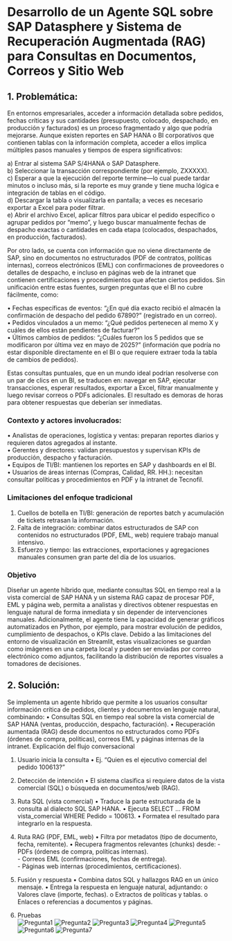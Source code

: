 # Desarrollo de un Agente SQL sobre SAP Datasphere y Sistema de Recuperación Augmentada (RAG) para Consultas en Documentos, Correos y Sitio Web

## 1.	Problemática: 

En entornos empresariales, acceder a información detallada sobre pedidos, fechas críticas y sus cantidades (presupuesto, colocado, despachado, en producción y facturados) es un proceso fragmentado y algo que podría mejorarse. Aunque existen reportes en SAP HANA o BI corporativos que contienen tablas con la información completa, acceder a ellos implica múltiples pasos manuales y tiempos de espera significativos:

a)	Entrar al sistema SAP S/4HANA o SAP Datasphere.                                                                                                                                                
b)	Seleccionar la transacción correspondiente (por ejemplo, ZXXXXX).                                
c)	Esperar a que la ejecución del reporte termine—lo cual puede tardar minutos o incluso más, si la reporte es muy grande y tiene mucha lógica e integración de tablas en el código.                      
d)	Descargar la tabla o visualizarla en pantalla; a veces es necesario exportar a Excel para poder filtrar.                                    
e)	Abrir el archivo Excel, aplicar filtros para ubicar el pedido específico o agrupar pedidos por “memo”, y luego buscar manualmente fechas de despacho exactas o cantidades en cada etapa (colocados, despachados, en producción, facturados).

Por otro lado, se cuenta con información que no viene directamente de SAP, sino en documentos no estructurados (PDF de contratos, políticas internas), correos electrónicos (EML) con confirmaciones de proveedores o detalles de despacho, e incluso en páginas web de la intranet que contienen certificaciones y procedimientos que afectan ciertos pedidos. Sin unificación entre estas fuentes, surgen preguntas que el BI no cubre fácilmente, como:                                              

•	Fechas específicas de eventos: “¿En qué día exacto recibió el almacén la confirmación de despacho del pedido 67890?” (registrado en un correo).                    
•	Pedidos vinculados a un memo: “¿Qué pedidos pertenecen al memo X y cuáles de ellos están pendientes de facturar?”                                        
•	Últimos cambios de pedidos: “¿Cuáles fueron los 5 pedidos que se modificaron por última vez en mayo de 2025?” (información que podría no estar disponible directamente en el BI o que requiere extraer toda la tabla de cambios de pedidos).                                           

Estas consultas puntuales, que en un mundo ideal podrían resolverse con un par de clics en un BI, se traducen en: navegar en SAP, ejecutar transacciones, esperar resultados, exportar a Excel, filtrar manualmente y luego revisar correos o PDFs adicionales. El resultado es demoras de horas para obtener respuestas que deberían ser inmediatas.

### Contexto y actores involucrados:

•	Analistas de operaciones, logística y ventas: preparan reportes diarios y requieren datos agregados al instante.                                      
•	Gerentes y directores: validan presupuestos y supervisan KPIs de producción, despacho y facturación.                                       
•	Equipos de TI/BI: mantienen los reportes en SAP y dashboards en el BI.                                   
•	Usuarios de áreas internas (Compras, Calidad, RR. HH.): necesitan consultar políticas y procedimientos en PDF y la intranet de Tecnofil.                                        

### Limitaciones del enfoque tradicional
1.	Cuellos de botella en TI/BI: generación de reportes batch y acumulación de tickets retrasan la información.
2.	Falta de integración: combinar datos estructurados de SAP con contenidos no estructurados (PDF, EML, web) requiere trabajo manual intensivo.
3.	Esfuerzo y tiempo: las extracciones, exportaciones y agregaciones manuales consumen gran parte del día de los usuarios.

### Objetivo                                

Diseñar un agente híbrido que, mediante consultas SQL en tiempo real a la vista comercial de SAP HANA y un sistema RAG capaz de procesar PDF, EML y página web, permita a analistas y directivos obtener respuestas en lenguaje natural de forma inmediata y sin depender de intervenciones manuales.
Adicionalmente, el agente tiene la capacidad de generar gráficos automatizados en Python, por ejemplo, para mostrar evolución de pedidos, cumplimiento de despachos, o KPIs clave. Debido a las limitaciones del entorno de visualización en Streamlit, estas visualizaciones se guardan como imágenes en una carpeta local y pueden ser enviadas por correo electrónico como adjuntos, facilitando la distribución de reportes visuales a tomadores de decisiones.


## 2.	Solución:
Se implementa un agente híbrido que permite a los usuarios consultar información crítica de pedidos, clientes y documentos en lenguaje natural, combinando:
•	Consultas SQL en tiempo real sobre la vista comercial de SAP HANA (ventas, producción, despacho, facturación).
•	Recuperación aumentada (RAG) desde documentos no estructurados como PDFs (órdenes de compra, políticas), correos EML y páginas internas de la intranet.
Explicación del flujo conversacional
  1.	Usuario inicia la consulta
  •	Ej. “Quien es el ejecutivo comercial del pedido 100613?”
  
  2.	Detección de intención
  •	El sistema clasifica si requiere datos de la vista comercial (SQL) o búsqueda en documentos/web (RAG).
  3.	Ruta SQL (vista comercial)
  •	Traduce la parte estructurada de la consulta al dialecto SQL SAP HANA.
  •	Ejecuta SELECT … FROM vista_comercial WHERE Pedido = 100613.
  •	Formatea el resultado para integrarlo en la respuesta.
  4.	Ruta RAG (PDF, EML, web)
  •	Filtra por metadatos (tipo de documento, fecha, remitente).
  •	Recupera fragmentos relevantes (chunks) desde:
     - PDFs (órdenes de compra, políticas internas).                        
     - Correos EML (confirmaciones, fechas de entrega).                
     - Páginas web internas (procedimientos, certificaciones).                        
    
  5.	Fusión y respuesta
  •	Combina datos SQL y hallazgos RAG en un único mensaje.
  •	Entrega la respuesta en lenguaje natural, adjuntando:
  o	Valores clave (importe, fechas).
  o	Extractos de políticas y tablas.
  o	Enlaces o referencias a documentos y páginas.

  6.	Pruebas                                                                                                                                                                   
     ![Pregunta1](Images/Pregunta1.png)
     ![Pregunta2](Images/Pregunta2.png)
     ![Pregunta3](Images/Pregunta3.png)
     ![Pregunta4](Images/Pregunta4.png)
     ![Pregunta5](Images/Pregunta5.png)
     ![Pregunta6](Images/Pregunta6.png)
     ![Pregunta7](Images/Pregunta8.png)  	 	
